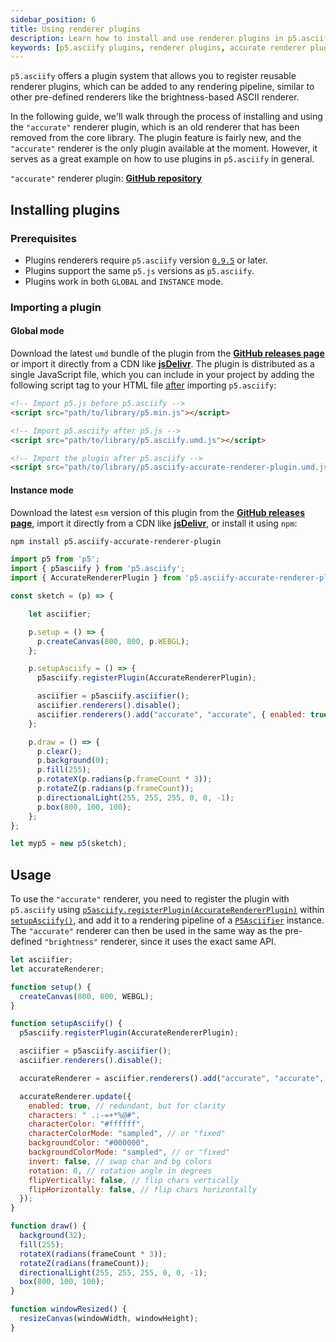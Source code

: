 ```yaml
---
sidebar_position: 6
title: Using renderer plugins
description: Learn how to install and use renderer plugins in p5.asciify. Discover how to extend the library with community-created renderers like the accurate renderer plugin for enhanced ASCII conversion capabilities.
keywords: [p5.asciify plugins, renderer plugins, accurate renderer plugin, p5asciify registerPlugin, custom ASCII renderers, p5.asciify extensions, plugin system p5.asciify, community renderers, reusable ASCII effects, ASCII plugin installation]
---
```


`p5.asciify` offers a plugin system that allows you to register reusable renderer plugins, which can be added to any rendering pipeline, similar to other pre-defined renderers like the brightness-based ASCII renderer.

In the following guide, we'll walk through the process of installing and using the `"accurate"` renderer plugin, which is an old renderer that has been removed from the core library. The plugin feature is fairly new, and the `"accurate"` renderer is the only plugin available at the moment. However, it serves as a great example on how to use plugins in `p5.asciify` in general.

`"accurate"` renderer plugin: [**GitHub repository**](https://github.com/humanbydefinition/p5.asciify-accurate-renderer-plugin)

## Installing plugins

### Prerequisites
- Plugins renderers require `p5.asciify` version [`0.9.5`](https://github.com/humanbydefinition/p5.asciify/releases/tag/v0.9.5) or later.
- Plugins support the same `p5.js` versions as `p5.asciify`.
- Plugins work in both `GLOBAL` and `INSTANCE` mode.

### Importing a plugin

#### Global mode

Download the latest `umd` bundle of the plugin from the [**GitHub releases page**](https://github.com/humanbydefinition/p5.asciify-accurate-renderer-plugin/releases/) or import it directly from a CDN like [**jsDelivr**](https://www.jsdelivr.com/package/npm/p5.asciify-accurate-renderer-plugin). The plugin is distributed as a single JavaScript file, which you can include in your project by adding the following script tag to your HTML file <u>after</u> importing `p5.asciify`:

```html
<!-- Import p5.js before p5.asciify -->
<script src="path/to/library/p5.min.js"></script>

<!-- Import p5.asciify after p5.js -->
<script src="path/to/library/p5.asciify.umd.js"></script>

<!-- Import the plugin after p5.asciify -->
<script src="path/to/library/p5.asciify-accurate-renderer-plugin.umd.js"></script>
```

#### Instance mode

Download the latest `esm` version of this plugin from the [**GitHub releases page**](https://github.com/humanbydefinition/p5.asciify-accurate-renderer-plugin/releases/), import it directly from a CDN like [**jsDelivr**](https://www.jsdelivr.com/package/npm/p5.asciify-accurate-renderer-plugin), or install it using `npm`:

```bash
npm install p5.asciify-accurate-renderer-plugin
```

```javascript
import p5 from 'p5';
import { p5asciify } from 'p5.asciify';
import { AccurateRendererPlugin } from 'p5.asciify-accurate-renderer-plugin';

const sketch = (p) => {

    let asciifier;

    p.setup = () => {
      p.createCanvas(800, 800, p.WEBGL);
    };

    p.setupAsciify = () => {
      p5asciify.registerPlugin(AccurateRendererPlugin);

      asciifier = p5asciify.asciifier();
      asciifier.renderers().disable();
      asciifier.renderers().add("accurate", "accurate", { enabled: true });
    };

    p.draw = () => {
      p.clear();
      p.background(0);
      p.fill(255);
      p.rotateX(p.radians(p.frameCount * 3));
      p.rotateZ(p.radians(p.frameCount));
      p.directionalLight(255, 255, 255, 0, 0, -1);
      p.box(800, 100, 100);
    };
};

let myp5 = new p5(sketch);
```

## Usage

To use the `"accurate"` renderer, you need to register the plugin with `p5.asciify` using [`p5asciify.registerPlugin(AccurateRendererPlugin)`](../api/classes/P5AsciifierManager#registerplugin) within [`setupAsciify()`](../api/interfaces/P5AsciifyExtensions#setupasciify), and add it to a rendering pipeline of a [`P5Asciifier`](../api/classes/P5Asciifier) instance. The `"accurate"` renderer can then be used in the same way as the pre-defined `"brightness"` renderer, since it uses the exact same API.

```javascript
let asciifier;
let accurateRenderer;

function setup() {
  createCanvas(800, 800, WEBGL);
}

function setupAsciify() {
  p5asciify.registerPlugin(AccurateRendererPlugin);

  asciifier = p5asciify.asciifier();
  asciifier.renderers().disable();

  accurateRenderer = asciifier.renderers().add("accurate", "accurate", { enabled: true });

  accurateRenderer.update({
    enabled: true, // redundant, but for clarity
    characters: " .:-=+*%@#",
    characterColor: "#ffffff",
    characterColorMode: "sampled", // or "fixed"
    backgroundColor: "#000000",
    backgroundColorMode: "sampled", // or "fixed"
    invert: false, // swap char and bg colors
    rotation: 0, // rotation angle in degrees
    flipVertically: false, // flip chars vertically
    flipHorizontally: false, // flip chars horizontally
  });
}

function draw() {
  background(32);
  fill(255);
  rotateX(radians(frameCount * 3));
  rotateZ(radians(frameCount));
  directionalLight(255, 255, 255, 0, 0, -1);
  box(800, 100, 100);
}

function windowResized() {
  resizeCanvas(windowWidth, windowHeight);
}
